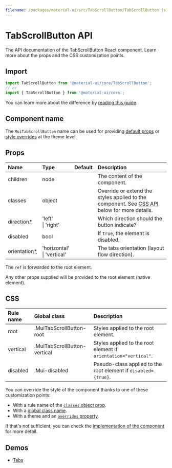 ```yaml
---
filename: /packages/material-ui/src/TabScrollButton/TabScrollButton.js
---
```


<!--- This documentation is automatically generated, do not try to edit it. -->

# TabScrollButton API

<p class="description">The API documentation of the TabScrollButton React component. Learn more about the props and the CSS customization points.</p>

## Import

```js
import TabScrollButton from '@material-ui/core/TabScrollButton';
// or
import { TabScrollButton } from '@material-ui/core';
```

You can learn more about the difference by [reading this guide](/guides/minimizing-bundle-size/).



## Component name

The `MuiTabScrollButton` name can be used for providing [default props](/customization/globals/#default-props) or [style overrides](/customization/globals/#css) at the theme level.

## Props

| Name | Type | Default | Description |
|:-----|:-----|:--------|:------------|
| <span class="prop-name">children</span> | <span class="prop-type">node</span> |  | The content of the component. |
| <span class="prop-name">classes</span> | <span class="prop-type">object</span> |  | Override or extend the styles applied to the component. See [CSS API](#css) below for more details. |
| <span class="prop-name required">direction<abbr title="required">*</abbr></span> | <span class="prop-type">'left'<br>&#124;&nbsp;'right'</span> |  | Which direction should the button indicate? |
| <span class="prop-name">disabled</span> | <span class="prop-type">bool</span> |  | If `true`, the element is disabled. |
| <span class="prop-name required">orientation<abbr title="required">*</abbr></span> | <span class="prop-type">'horizontal'<br>&#124;&nbsp;'vertical'</span> |  | The tabs orientation (layout flow direction). |

The `ref` is forwarded to the root element.

Any other props supplied will be provided to the root element (native element).

## CSS

| Rule name | Global class | Description |
|:-----|:-------------|:------------|
| <span class="prop-name">root</span> | <span class="prop-name">.MuiTabScrollButton-root</span> | Styles applied to the root element.
| <span class="prop-name">vertical</span> | <span class="prop-name">.MuiTabScrollButton-vertical</span> | Styles applied to the root element if `orientation="vertical"`.
| <span class="prop-name">disabled</span> | <span class="prop-name">.Mui-disabled</span> | Pseudo-class applied to the root element if `disabled={true}`.

You can override the style of the component thanks to one of these customization points:

- With a rule name of the [`classes` object prop](/customization/components/#overriding-styles-with-classes).
- With a [global class name](/customization/components/#overriding-styles-with-global-class-names).
- With a theme and an [`overrides` property](/customization/globals/#css).

If that's not sufficient, you can check the [implementation of the component](https://github.com/mui-org/material-ui/blob/next/packages/material-ui/src/TabScrollButton/TabScrollButton.js) for more detail.

## Demos

- [Tabs](/components/tabs/)

